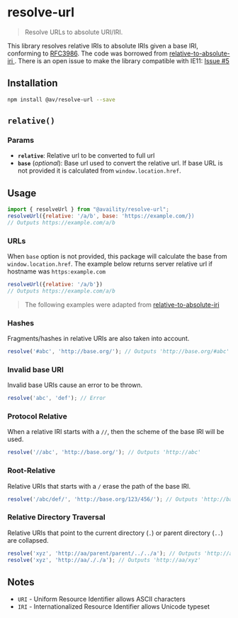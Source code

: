 # resolve-url

> Resolve URLs to absolute URI/IRI.

This library resolves relative IRIs to absolute IRIs given a base IRI, conforming to [RFC3986](https://www.ietf.org/rfc/rfc3986.txt). The code was borrowed from  [relative-to-absolute-iri
](https://github.com/rubensorks/relative-to-absolute-iri.js). There is an open issue to make the library compatible with IE11:  [Issue #5](https://github.com/rubensworks/relative-to-absolute-iri.js/issues/5)

## Installation

```bash
npm install @av/resolve-url --save
```

## `relative()`

### Params

-   **`relative`**: Relative url to be converted to full url
-   **`base`** (_optional_): Base url used to convert the relative url. If base URL is not provided it is calculated from `window.location.href`.

## Usage

```js
import { resolveUrl } from "@availity/resolve-url";
resolveUrl({relative: '/a/b', base: 'https://example.com/})
// Outputs https://example.com/a/b
```

### URLs

When `base` option is not provided, this package will calculate the base from `window.location.href`. The example below returns server relative url if hostname was `https:example.com`

```js
resolveUrl({relative: '/a/b'})
// Outputs https://example.com/a/b
```

> The following examples were adapted from [relative-to-absolute-iri
> ](https://github.com/rubensworks/relative-to-absolute-iri.js)

### Hashes

Fragments/hashes in relative URIs are also taken into account.

```javascript
resolve('#abc', 'http://base.org/'); // Outputs 'http://base.org/#abc'
```

### Invalid base URI

Invalid base URIs cause an error to be thrown.

```javascript
resolve('abc', 'def'); // Error
```

### Protocol Relative

When a relative IRI starts with a `//`, then the scheme of the base IRI will be used.

```javascript
resolve('//abc', 'http://base.org/'); // Outputs 'http://abc'
```

### Root-Relative

Relative URIs that starts with a `/` erase the path of the base IRI.

```javascript
resolve('/abc/def/', 'http://base.org/123/456/'); // Outputs 'http://base.org/abc/def/'
```

### Relative Directory Traversal

Relative URIs that point to the current directory (`.`)
or parent directory (`..`) are collapsed.

```javascript
resolve('xyz', 'http://aa/parent/parent/../../a'); // Outputs 'http://aa/xyz'
resolve('xyz', 'http://aa/././a'); // Outputs 'http://aa/xyz'
```

## Notes

-   `URI` - Uniform Resource Identifier allows ASCII characters
-   `IRI` - Internationalized Resource Identifier allows Unicode typeset
